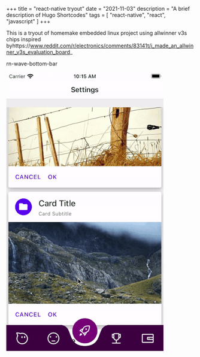 +++
title = "react-native tryout"
date = "2021-11-03"
description = "A brief description of Hugo Shortcodes"
tags = [
    "react-native",
    "react",
    "javascript"
]
+++

This is a tryout of homemake embedded linux project using allwinner v3s chips inspired byhttps://www.reddit.com/r/electronics/comments/83141t/i_made_an_allwinner_v3s_evaluation_board_

rn-wave-bottom-bar

![](sample.gif)
